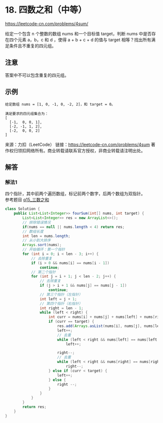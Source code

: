 # 18. 四数之和（中等）
https://leetcode-cn.com/problems/4sum/

给定一个包含 n 个整数的数组 nums 和一个目标值 target，判断 nums 中是否存在四个元素 a，b，c 和 d ，使得 a + b + c + d 的值与 target 相等？找出所有满足条件且不重复的四元组。

## 注意
答案中不可以包含重复的四元组。

## 示例
```
给定数组 nums = [1, 0, -1, 0, -2, 2]，和 target = 0。

满足要求的四元组集合为：
[
  [-1,  0, 0, 1],
  [-2, -1, 1, 2],
  [-2,  0, 0, 2]
]
```

来源：力扣（LeetCode）
链接：https://leetcode-cn.com/problems/4sum
著作权归领扣网络所有。商业转载请联系官方授权，非商业转载请注明出处。

## 解答
### 解法1
四个指针，其中前两个遍历数组，标记前两个数字，后两个数组为双指针。\
参考题目 [q15_三数之和](q15_三数之和.md)
```java
class Solution {
    public List<List<Integer>> fourSum(int[] nums, int target) {
        List<List<Integer>> res = new ArrayList<>();
        // 排除错误情况
        if(nums == null || nums.length < 4) return res;
        // 数组长度
        int len = nums.length;
        // 从小到大排序
        Arrays.sort(nums);
        // 开始循环：第一个指针
        for (int i = 0; i < len - 3; i++) {
            // 去除重复
            if (i > 0 && nums[i] == nums[i - 1])
                continue;
            // 第二个指针
            for (int j = i + 1; j < len - 2; j++) {
                // 去除重复
                if (j > i + 1 && nums[j] == nums[j - 1])
                    continue;
                // 第三个指针（左指针）
                int left = j + 1;
                // 第四个指针（右指针）
                int right = len - 1;
                while (left < right) {
                    int curr = nums[i] + nums[j] + nums[left] + nums[right];
                    if (curr == target) {
                        res.add(Arrays.asList(nums[i], nums[j], nums[left], nums[right]));
                        left++;
                        // 去重
                        while (left < right && nums[left] == nums[left - 1])
                            left++;

                        right--;
                        // 去重
                        while (left < right && nums[right] == nums[right + 1])
                            right--;
                    } else if (curr < target) {
                        left++;
                    } else {
                        right --;
                    }
                }
            }
        }
        return res;
    }
}
```